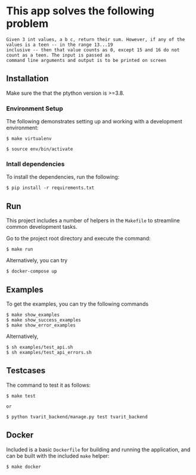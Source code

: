 # This app solves the following problem

```
Given 3 int values, a b c, return their sum. However, if any of the values is a teen -- in the range 13...19
inclusive -- then that value counts as 0, except 15 and 16 do not count as a teen. The input is passed as
command line arguments and output is to be printed on screen
```


## Installation

Make sure the that the ptython version is >=3.8. 

### Environment Setup

The following demonstrates setting up and working with a development environment:

```
$ make virtualenv

$ source env/bin/activate

```

### Intall dependencies

To install the dependencies, run the following:


```
$ pip install -r requirements.txt
```

## Run 

This project includes a number of helpers in the `Makefile` to streamline common development tasks.

Go to the project root directory and execute the command:

```
$ make run
```
Alternatively, you can try 

```
$ docker-compose up
```

## Examples

To get the examples, you can try the following commands

```
$ make show_examples
$ make show_success_examples
$ make show_error_examples
```

Alternatively,

```
$ sh examples/test_api.sh
$ sh examples/test_api_errors.sh
```

## Testcases

The command to test it as follows:

```
$ make test

or

$ python tvarit_backend/manage.py test tvarit_backend
```

## Docker

Included is a basic `Dockerfile` for building and running the application, and can be built with the included `make` helper:

```
$ make docker
```

